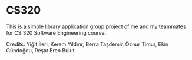 # CS320
This is a simple library application group project of me and my teammates for CS 320 Software Engineering course.

Credits:
Yiğit İleri,
Kerem Yıldırır,
Berra Taşdemir,
Öznur Timur,
Ekin Gündoğdu,
Reşat Eren Bulut
